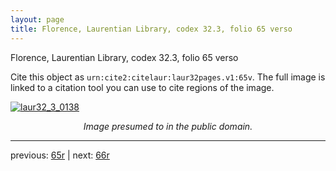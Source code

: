 ```yaml
---
layout: page
title: Florence, Laurentian Library, codex 32.3, folio 65 verso
---
```


Florence, Laurentian Library, codex 32.3, folio 65 verso

Cite this object as `urn:cite2:citelaur:laur32pages.v1:65v`.  The full image is linked to a citation tool you can use to cite regions of the image.

[![laur32_3_0138](http://www.homermultitext.org/iipsrv?IIIF=/project/homer/pyramidal/deepzoom/citelaur/laur32imgs/v1/laur32_3_0138.tif/full/800,/0/default.jpg)](http://www.homermultitext.org/ict2/?urn=urn:cite2:citelaur:laur32imgs.v1:laur32_3_0138) 

<p style="text-align: center; font-style: italic;">Image presumed to in the public domain.</p>

---

previous: [65r](../65r/) | next: [66r](../66r/)